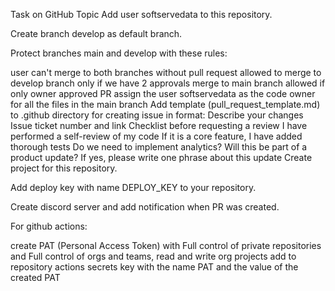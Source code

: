 Task on GitHub Topic
Add user softservedata to this repository.

Create branch develop as default branch.

Protect branches main and develop with these rules:

user can't merge to both branches without pull request
allowed to merge to develop branch only if we have 2 approvals
merge to main branch allowed if only owner approved PR
assign the user softservedata as the code owner for all the files in the main branch
Add template (pull_request_template.md) to .github directory for creating issue in format:
Describe your changes
Issue ticket number and link
Checklist before requesting a review
 I have performed a self-review of my code
 If it is a core feature, I have added thorough tests
 Do we need to implement analytics?
 Will this be part of a product update? If yes, please write one phrase about this update
Create project for this repository.

Add deploy key with name DEPLOY_KEY to your repository.

Create discord server and add notification when PR was created.

For github actions:

create PAT (Personal Access Token) with Full control of private repositories and Full control of orgs and teams, read and write org projects
add to repository actions secrets key with the name PAT and the value of the created PAT
